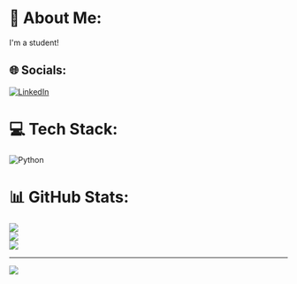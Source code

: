 # 💫 About Me:
I'm a student!


## 🌐 Socials:
[![LinkedIn](https://img.shields.io/badge/LinkedIn-%230077B5.svg?logo=linkedin&logoColor=white)](https://linkedin.com/in/UllasMadival) 

# 💻 Tech Stack:
![Python](https://img.shields.io/badge/python-3670A0?style=plastic&logo=python&logoColor=ffdd54)
# 📊 GitHub Stats:
![](https://github-readme-stats.vercel.app/api?username=ullasmadival&theme=dark&hide_border=false&include_all_commits=false&count_private=false)<br/>
![](https://github-readme-streak-stats.herokuapp.com/?user=ullasmadival&theme=dark&hide_border=false)<br/>
![](https://github-readme-stats.vercel.app/api/top-langs/?username=ullasmadival&theme=dark&hide_border=false&include_all_commits=false&count_private=false&layout=compact)

---
[![](https://visitcount.itsvg.in/api?id=ullasmadival&icon=0&color=0)](https://visitcount.itsvg.in)

<!-- Proudly created with GPRM ( https://gprm.itsvg.in ) -->
